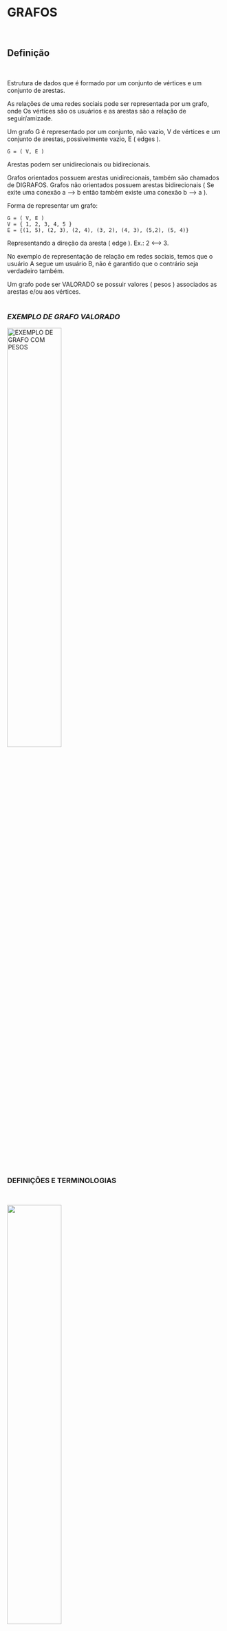 <br>

# **GRAFOS**

<br>



## **Definição**

<br>

Estrutura de dados que é formado por um conjunto de vértices e um conjunto de arestas.

As relações de uma redes sociais pode ser representada por um grafo, onde Os vértices são os usuários e as arestas são a relação de seguir/amizade.

Um grafo G é representado por um conjunto, não vazio, V de vértices e um conjunto de arestas, possivelmente vazio, E ( edges ).

    G = ( V, E )    

Arestas podem ser unidirecionais ou bidirecionais. 

Grafos orientados possuem arestas unidirecionais, também são chamados de DIGRAFOS. 
Grafos não orientados possuem arestas bidirecionais ( Se exite uma conexão a --> b então também existe uma conexão b --> a ).

Forma de representar um grafo:

    G = ( V, E )
    V = { 1, 2, 3, 4, 5 }
    E = {(1, 5), (2, 3), (2, 4), (3, 2), (4, 3), (5,2), (5, 4)}

Representando a direção da aresta ( edge ). Ex.: 2 <--> 3.

No exemplo de representação de relação em redes sociais, temos que o usuário A segue um usuário B, não é garantido que o contrário seja verdadeiro também.

Um grafo pode ser VALORADO se possuir valores ( pesos ) associados as arestas e/ou aos vértices.
<br>
<br>

        
 <!--![image](https://user-images.githubusercontent.com/74382074/206010917-e5d9a5a7-a4ed-4799-b031-85e4cbe8fbce.png)-->
### *EXEMPLO DE GRAFO VALORADO*
 <image src="https://user-images.githubusercontent.com/74382074/206010917-e5d9a5a7-a4ed-4799-b031-85e4cbe8fbce.png" width=50% alt="EXEMPLO DE GRAFO COM PESOS"></image>
 <br>


### **DEFINIÇÕES E TERMINOLOGIAS**

<br>

<!--![image](https://user-images.githubusercontent.com/74382074/206012260-23551925-12eb-4e2a-8262-04af6cb927bb.png)-->
<image src="https://user-images.githubusercontent.com/74382074/206012260-23551925-12eb-4e2a-8262-04af6cb927bb.png" width=50%></image>
 <br><br>
 <br><br>

## **Algoritmos**

<br>
